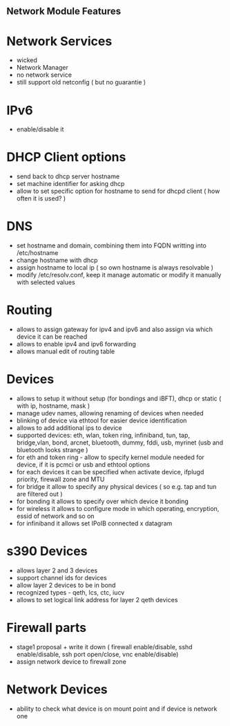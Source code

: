 Network Module Features
-----------------------

Network Services
======================

- wicked
- Network Manager
- no network service
- still support old netconfig ( but no guarantie )

IPv6
==============

- enable/disable it

DHCP Client options
====================

- send back to dhcp server hostname
- set machine identifier for asking dhcp
- allow to set specific option for hostname to send for dhcpd client ( how often it is used? )

DNS
===================

- set hostname and domain, combining them into FQDN writting into /etc/hostname
- change hostname with dhcp
- assign hostname to local ip ( so own hostname is always resolvable )
- modify /etc/resolv.conf, keep it manage automatic or modify it manually with selected values

Routing
=========

- allows to assign gateway for ipv4 and ipv6 and also assign via which device it can be reached
- allows to enable ipv4 and ipv6 forwarding
- allows manual edit of routing table


Devices
=======

- allows to setup it without setup (for bondings and iBFT), dhcp or static ( with ip, hostname, mask )
- manage udev names, allowing renaming of devices when needed
- blinking of device via ethtool for easier device identification
- allows to add additional ips to device
- supported devices: eth, wlan, token ring, infiniband, tun, tap, bridge,vlan, bond, arcnet, bluetooth, dummy, fddi, usb, myrinet (usb and bluetooth looks strange )
- for eth and token ring - allow to specify kernel module needed for device, if it is pcmci or usb and ethtool options
- for each devices it can be specified when activate device, ifplugd priority, firewall zone and MTU
- for bridge it allow to specify any physical devices ( so e.g. tap and tun are filtered out )
- for bonding it allows to specify over which device it bonding
- for wireless it allows to configure mode in which operating, encryption, essid of network and so on
- for infiniband it allows set IPoIB connected x datagram


s390 Devices
============

- allows layer 2 and 3 devices
- support channel ids for devices
- allow layer 2 devices to be in bond
- recognized types - qeth, lcs, ctc, iucv
- allows to set logical link address for layer 2 qeth devices

Firewall parts
==============

- stage1 proposal + write it down ( firewall enable/disable, sshd enable/disable, ssh port open/close, vnc enable/disable)
- assign network device to firewall zone

Network Devices
===============

- ability to check what device is on mount point and if device is network one

